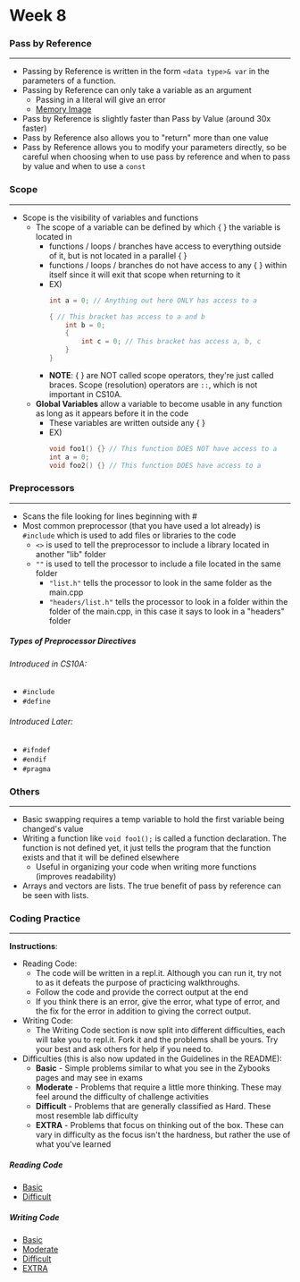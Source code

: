 # Week 8
### Pass by Reference
---
* Passing by Reference is written in the form `<data type>& var` in the parameters of a function.
* Passing by Reference can only take a variable as an argument 
    * Passing in a literal will give an error
    * [Memory Image]()
* Pass by Reference is slightly faster than Pass by Value (around 30x faster)
* Pass by Reference also allows you to "return" more than one value
* Pass by Reference allows you to modify your parameters directly, so be careful when choosing when to use pass by reference and when to pass by value and when to use a `const`

### Scope
---
* Scope is the visibility of variables and functions
    * The scope of a variable can be defined by which { } the variable is located in
        * functions / loops / branches have access to everything outside of it, but is not located in a parallel { }
        * functions / loops / branches do not have access to any { } within itself since it will exit that scope when returning to it
        * EX)
            ```c++
            int a = 0; // Anything out here ONLY has access to a

            { // This bracket has access to a and b
                int b = 0;
                {
                    int c = 0; // This bracket has access a, b, c
                }
            }
            ```
        * **NOTE**: { } are NOT called scope operators, they're just called braces. Scope (resolution) operators are `::`, which is not important in CS10A.
    * **Global Variables** allow a variable to become usable in any function as long as it appears before it in the code
        * These variables are written outside any { }
        * EX) 
            ```c++
            void foo1() {} // This function DOES NOT have access to a   
            int a = 0; 
            void foo2() {} // This function DOES have access to a
            ```

### Preprocessors   
---
* Scans the file looking for lines beginning with #
* Most common preprocessor (that you have used a lot already) is `#include` which is used to add files or libraries to the code
    * `<>` is used to tell the preprocessor to include a library located in another "lib" folder
    * `""` is used to tell the processor to include a file located in the same folder
        * `"list.h"` tells the processor to look in the same folder as the main.cpp
        * `"headers/list.h"` tells the processor to look in a folder within the folder of the main.cpp, in this case it says to look in a "headers" folder

##### Types of Preprocessor Directives
###### Introduced in CS10A:
* `#include`
* `#define`
###### Introduced Later:
* `#ifndef`
* `#endif`
* `#pragma`

### Others
---
* Basic swapping requires a temp variable to hold the first variable being changed's value
* Writing a function like `void foo1();` is called a function declaration. The function is not defined yet, it just tells the program that the function exists and that it will be defined elsewhere
    * Useful in organizing your code when writing more functions (improves readability)
* Arrays and vectors are lists. The true benefit of pass by reference can be seen with lists.

### Coding Practice
---
**Instructions**:  
* Reading Code:  
    * The code will be written in a repl.it. Although you can run it, try not to as it defeats the purpose of practicing walkthroughs.
    * Follow the code and provide the correct output at the end
    * If you think there is an error, give the error, what type of error, and the fix for the error in addition to giving the correct output.
* Writing Code:
    * The Writing Code section is now split into different difficulties, each will take you to repl.it. Fork it and the problems shall be yours. Try your best and ask others for help if you need to.
* Difficulties (this is also now updated in the Guidelines in the README):
    * **Basic** - Simple problems similar to what you see in the Zybooks pages and may see in exams
    * **Moderate** - Problems that require a little more thinking. These may feel around the difficulty of challenge activities
    * **Difficult** - Problems that are generally classified as Hard. These most resemble lab difficulty
    * **EXTRA** - Problems that focus on thinking out of the box. These can vary in difficulty as the focus isn't the hardness, but rather the use of what you've learned

##### Reading Code
* [Basic]()
* [Difficult]()

##### Writing Code
* [Basic](https://repl.it/@PikaSannnnn/w8b#main.cpp)
* [Moderate](https://repl.it/@PikaSannnnn/w8m#main.cpp)
* [Difficult](https://repl.it/@PikaSannnnn/w8d#main.cpp)
* [EXTRA](https://repl.it/@PikaSannnnn/w8E#main.cpp)